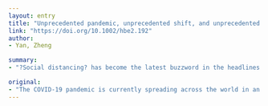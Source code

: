 ```yaml
---
layout: entry
title: "Unprecedented pandemic, unprecedented shift, and unprecedented opportunity"
link: "https://doi.org/10.1002/hbe2.192"
author:
- Yan, Zheng

summary:
- "?Social distancing? has become the latest buzzword in the headlines of media covering the COVID-19 pandemic. The widely implemented measures have generated one unprecedented shift that pushes various types of human social interactions from dominantly offline to dominantly online. This becomes a ?new normal? in our daily life."

original:
- "The COVID-19 pandemic is currently spreading across the world in an unprecedented way. ?Social distancing? has become the latest buzzword in the headlines of media covering the COVID-19 pandemic As a result, the widely implemented social distancing measures has generated one unprecedented shift that pushes various types of human social interactions from dominantly offline to dominantly online. This becomes a ?new normal? in our daily life. For our research community of studying technology-related behavior, the COVID-19 pandemic provides an unprecedented opportunity to join the worldwide efforts to fight against the current pandemic and Human Behavior and Emerging Technologies calls for studies examining how humans behavior with emerging technologies in extreme events such as the COVID-19 pandemic."
---
```


